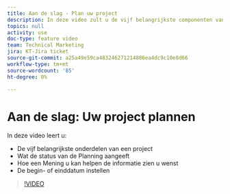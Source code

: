 ```yaml
---
title: Aan de slag - Plan uw project
description: In deze video zult u de vijf belangrijkste componenten van een project leren, wat de status van de Planning betekent, hoe een mening u kan helpen de informatie zien u nodig hebt en hoe te om de begin of voltooiingsdatum te plaatsen.
topics: null
activity: use
doc-type: feature video
team: Technical Marketing
jira: KT-Jira ticket
source-git-commit: a25a49e59ca483246271214886ea4dc9c10e8d66
workflow-type: tm+mt
source-wordcount: '85'
ht-degree: 0%

---
```


# Aan de slag: Uw project plannen

In deze video leert u:

* De vijf belangrijkste onderdelen van een project
* Wat de status van de Planning aangeeft
* Hoe een Mening u kan helpen de informatie zien u wenst
* De begin- of einddatum instellen

>[!VIDEO](https://video.tv.adobe.com/v/335086/?quality=12&learn=on)